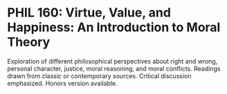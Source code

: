 # PHIL 160: Virtue, Value, and Happiness: An Introduction to Moral Theory

Exploration of different philosophical perspectives about right and wrong, personal character, justice, moral reasoning, and moral conflicts. Readings drawn from classic or contemporary sources. Critical discussion emphasized. Honors version available.